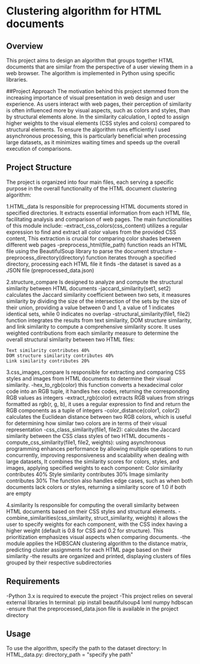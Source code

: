 # Clustering algorithm for HTML documents

## Overview
This project aims to design an algorithm that groups together HTML documents that are similar from the perspective of a user viewing them in a web browser. The algorithm is implemented in Python using specific libraries.

##Project Approach
  The motivation behind this project stemmed from the increasing importance of visual presentation in web design and user experience. As users interact with web pages, their perception of similarity is often influenced more by visual aspects, such as colors and styles, than by structural elements alone. In the similarity calculation, I opted to assign higher weights to the visual elements (CSS styles and colors) compared to structural elements.
  To ensure the algorithm runs efficiently I used asynchronous processing, this is particularly beneficial when processing large datasets, as it minimizes waiting times and speeds up the overall execution of comparisons.


## Project Structure
The project is organized into four main files, each serving a specific purpose in the overall functionality of the HTML document clustering algorithm:

1.HTML_data
  Is responsible for preprocessing HTML documents stored in specified directories. It extracts essential information from each HTML file, facilitating analysis and comparison of web pages. The main functionalities of this module include:
    -extract_css_colors(css_content) utilizes a regular expression to find and extract all color values from the provided CSS content, This extraction is crucial for comparing color shades between different web pages
    -preprocess_html(file_path) function reads an HTML file using the BeautifulSoup library to parse the document structure
    -preprocess_directory(directory) function iterates through a specified directory, processing each HTML file it finds
    -the dataset is saved as a JSON file (preprocessed_data.json)

2.structure_compare
  Is designed to analyze and compute the structural similarity between HTML documents
    -jaccard_similarity(set1, set2) calculates the Jaccard similarity coefficient between two sets, it measures similarity by dividing the size of the intersection of the sets by the size of           their union, providing a value between 0 and 1, a value of 1 indicates identical sets, while 0 indicates no overlap
    -structural_similarity(file1, file2) function integrates the results from text similarity, DOM structure similarity, and link similarity to compute a comprehensive similarity score. It uses weighted contributions from each similarity measure to determine the overall structural similarity between two HTML files:

    Text similarity contributes 40%
    DOM structure similarity contributes 40%
    Link similarity contributes 20%


 3.css_images_compare
 Is responsible for extracting and comparing CSS styles and images from HTML documents to determine their visual similarity.
   -hex_to_rgb(color) this function converts a hexadecimal color code into an RGB tuple, it handles hex codes, returning the corresponding RGB values as integers
   -extract_rgb(color) extracts RGB values from strings formatted as rgb(r, g, b), it uses a regular expression to find and return the RGB components as a tuple of integers
   -color_distance(color1, color2) calculates the Euclidean distance between two RGB colors, which is useful for determining how similar two colors are in terms of their visual representation
   -css_class_similarity(file1, file2): calculates the Jaccard similarity between the CSS class styles of two HTML documents
   -compute_css_similarity(file1, file2, weights): using asynchronous programming enhances performance by allowing multiple operations to run concurrently, improving responsiveness and              scalability when dealing with large datasets, 
    It combines the similarity scores for colors, styles, and images, applying specified weights to each component:
    Color similarity contributes 40% 
    Style similarity contributes 30% 
    Image similarity contributes 30%
    The function also handles edge cases, such as when both documents lack colors or styles, returning a similarity score of 1.0 if both are empty

4.similarity
 Is responsible for computing the overall similarity between HTML documents based on their CSS styles and structural elements.
 -combine_similarities(css_similarity, struct_similarity, weights)  it allows the user to specify weights for each component, with the CSS index having a higher weight (default is 0.8 for CSS     and 0.2 for structure). This prioritization emphasizes visual aspects when comparing documents.
 -the module applies the HDBSCAN clustering algorithm to the distance matrix, predicting cluster assignments for each HTML page based on their similarity
 -the results are organized and printed, displaying clusters of files grouped by their respective subdirectories

## Requirements
-Python 3.x is required to execute the project
-This project relies on several external libraries
In terminal: pip install beautifulsoup4 lxml numpy hdbscan
-ensure that the preprocessed_data.json file is available in the project directory

## Usage
To use the algorithm, specify the path to the dataset directory:
In HTML_data.py: directory_path = "specify yhe path"
 
